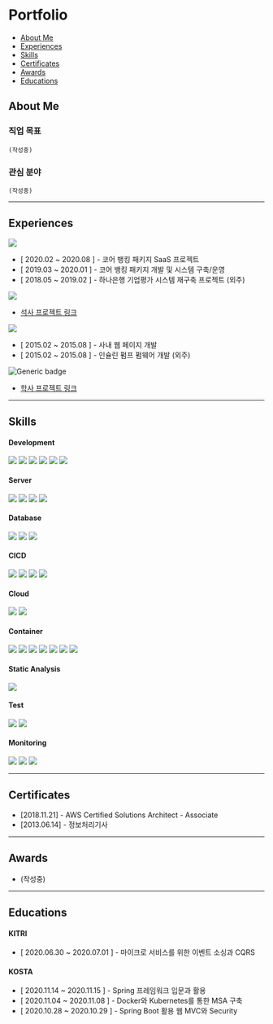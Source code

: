 # Portfolio

- [About Me](#about-me)
- [Experiences](#experiences)
- [Skills](#skills)
- [Certificates](#certificates)
- [Awards](#awards)
- [Educations](#educations)

## About Me

### 직업 목표
```
(작성중)
```
### 관심 분야
```
(작성중)
```

---
## Experiences

![](https://img.shields.io/badge/2018.01~2020.08--blue.svg)

- [ 2020.02 ~ 2020.08 ] - 코어 뱅킹 패키지 SaaS 프로젝트
- [ 2019.03 ~ 2020.01 ] - 코어 뱅킹 패키지 개발 및 시스템 구축/운영  
- [ 2018.05 ~ 2019.02 ] - 하나은행 기업평가 시스템 재구축 프로젝트 (외주)


![](https://img.shields.io/badge/2016.03~2017.12--brightgreen.svg)

- [석사 프로젝트 링크](/student.md#석사과정)

![](https://img.shields.io/badge/2018.05~2029.02--blue.svg)

- [ 2015.02 ~ 2015.08 ] - 사내 웹 페이지 개발
- [ 2015.02 ~ 2015.08 ] - 인슐린 펌프 펌웨어 개발 (외주)

![Generic badge](https://img.shields.io/badge/2018.05~2029.02--brightgreen.svg)

- [학사 프로젝트 링크](/student.md#학사과정)

---
## Skills

#### Development
 ![](https://img.shields.io/badge/Java-blue.svg) ![](https://img.shields.io/badge/JSP-blue.svg) ![](https://img.shields.io/badge/Spring-blue.svg) ![](https://img.shields.io/badge/Spring_boot-blue.svg) ![](https://img.shields.io/badge/C-blue.svg) ![](https://img.shields.io/badge/ProFrame-blue.svg)

#### Server
![](https://img.shields.io/badge/Ubuntu-blue.svg) ![](https://img.shields.io/badge/CentOS-blue.svg) ![](https://img.shields.io/badge/Apache-blue.svg) ![](https://img.shields.io/badge/Tomcat-blue.svg)  

#### Database
![](https://img.shields.io/badge/Mysql-blue.svg) ![](https://img.shields.io/badge/Oracle-blue.svg) ![](https://img.shields.io/badge/Elasticsearch-blue.svg) 

#### CICD
![](https://img.shields.io/badge/Bash_Script-blue.svg) ![](https://img.shields.io/badge/Jenkins-blue.svg) ![](https://img.shields.io/badge/SVN-blue.svg) ![](https://img.shields.io/badge/Git-blue.svg) 

#### Cloud
![](https://img.shields.io/badge/AWS-blue.svg) ![](https://img.shields.io/badge/Azure-blue.svg)

#### Container
![](https://img.shields.io/badge/Docker-blue.svg) ![](https://img.shields.io/badge/docker--compose-blue.svg) ![](https://img.shields.io/badge/kubernetes-blue.svg) ![](https://img.shields.io/badge/EKS-blue.svg) ![](https://img.shields.io/badge/ECR-blue.svg) ![](https://img.shields.io/badge/AKS-blue.svg) ![](https://img.shields.io/badge/ACR-blue.svg)

#### Static Analysis
![](https://img.shields.io/badge/Sonarqube-blue.svg)

#### Test
![](https://img.shields.io/badge/Postman-blue.svg) ![](https://img.shields.io/badge/Junit-blue.svg) 

#### Monitoring
![](https://img.shields.io/badge/Kibana-blue.svg) ![](https://img.shields.io/badge/Logstash-blue.svg) ![](https://img.shields.io/badge/metricbeats-blue.svg)

---

## Certificates

- [2018.11.21] - AWS Certified Solutions Architect - Associate
- [2013.06.14] - 정보처리기사

---

## Awards

- (작성중)

---

## Educations

#### KITRI
- [ 2020.06.30 ~ 2020.07.01 ] - 마이크로 서비스를 위한 이벤트 소싱과 CQRS

#### KOSTA
- [ 2020.11.14 ~ 2020.11.15 ] - Spring 프레임워크 입문과 활용
- [ 2020.11.04 ~ 2020.11.08 ] - Docker와 Kubernetes를 통한 MSA 구축
- [ 2020.10.28 ~ 2020.10.29 ] - Spring Boot 활용 웹 MVC와 Security



